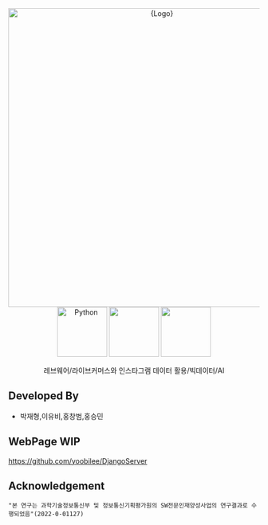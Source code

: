 <div align="center">
    <img width="600" src="src/keb.png" alt="{Logo}">
    <br />
    <img width="100" alt="Python" src ="https://img.shields.io/badge/python-3670A0?style=for-the-badge&logo=python&logoColor=ffdd54"/>
    <img width="100" src="https://img.shields.io/badge/django-092E20?style=flat-square&logo=django&logoColor=white"/>
    <img width="100" src="https://img.shields.io/badge/sqlite-%2307405e.svg?style=for-the-badge&logo=sqlite&logoColor=white"/>
    <p> 레브웨어/라이브커머스와 인스타그램 데이터 활용/빅데이터/AI </p>
</div>

## Developed By

- 박재형,이유비,홍창범,홍승민

## WebPage WIP

https://github.com/yoobilee/DjangoServer

## Acknowledgement

```
"본 연구는 과학기술정보통신부 및 정보통신기획평가원의 SW전문인재양성사업의 연구결과로 수행되었음"(2022-0-01127)
```
